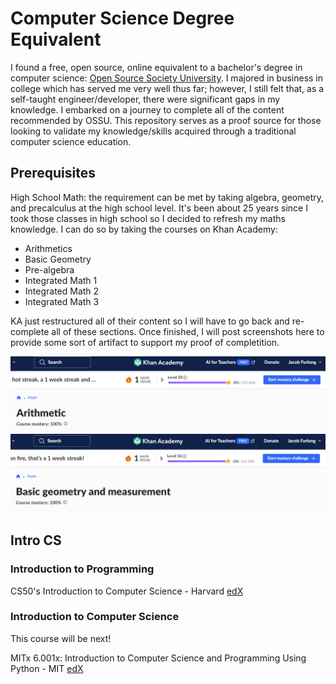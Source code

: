 # Computer Science Degree Equivalent

I found a free, open source, online equivalent to a bachelor's degree in computer science: [Open Source Society University](https://github.com/ossu/computer-science). I majored in business in college which has served me very well thus far; however, I still felt that, as a self-taught engineer/developer, there were significant gaps in my knowledge. I embarked on a journey to complete all of the content recommended by OSSU. This repository serves as a proof source for those looking to validate my knowledge/skills acquired through a traditional computer science education.

## Prerequisites

High School Math: the requirement can be met by taking algebra, geometry, and precalculus at the high school level. It's been about 25 years since I took those classes in high school so I decided to refresh my maths knowledge. I can do so by taking the courses on Khan Academy:

- Arithmetics
- Basic Geometry
- Pre-algebra
- Integrated Math 1
- Integrated Math 2
- Integrated Math 3

KA just restructured all of their content so I will have to go back and re-complete all of these sections. Once finished, I will post screenshots here to provide some sort of artifact to support my proof of completition.

![arithmetic](./images/arithmetic.png)
![basic geometry and measurement](./images/basic_geometry_and_measurement.png)

## Intro CS

### Introduction to Programming

CS50's Introduction to Computer Science - Harvard [edX](https://www.edx.org/learn/computer-science/harvard-university-cs50-s-introduction-to-computer-science?index=product&queryID=679fe342dc22b02039b0f6958dd35bdd&position=2&results_level=first-level-results&term=computer+science&objectID=course-da1b2400-322b-459b-97b0-0c557f05d017&campaign=CS50%27s+Introduction+to+Computer+Science&source=edX&product_category=course&placement_url=https%3A%2F%2Fwww.edx.org%2Fsearch)

### Introduction to Computer Science

This course will be next!

MITx 6.001x: Introduction to Computer Science and Programming Using Python - MIT [edX](https://www.edx.org/learn/computer-science/harvard-university-cs50-s-introduction-to-computer-science?index=product&queryID=679fe342dc22b02039b0f6958dd35bdd&position=2&results_level=first-level-results&term=computer+science&objectID=course-da1b2400-322b-459b-97b0-0c557f05d017&campaign=CS50%27s+Introduction+to+Computer+Science&source=edX&product_category=course&placement_url=https%3A%2F%2Fwww.edx.org%2Fsearch)